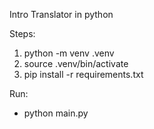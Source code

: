 Intro
Translator in python


Steps:
1. python -m venv .venv  
2. source .venv/bin/activate
3. pip install -r requirements.txt

Run:
* python main.py
